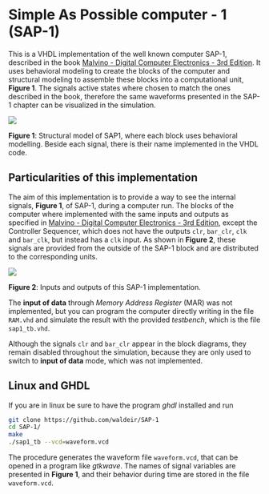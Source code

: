 # Simple As Possible computer - 1  (SAP-1)

This is a VHDL implementation of the well known computer SAP-1, described in
the book [Malvino - Digital Computer Electronics - 3rd Edition][book].  It uses
behavioral modeling to create the blocks of the computer and structural
modeling to assemble these blocks into a computational unit, **Figure 1**. The
signals active states where chosen to match the ones described in the book,
therefore the same waveforms presented in the SAP-1 chapter can be visualized
in the simulation.

![](images/block_diagram_sap1.png)

**Figure 1**: Structural model of SAP1, where each block uses behavioral modelling.
Beside each signal, there is their name implemented in the VHDL code.

## Particularities of this implementation

The aim of this implementation is to provide a way to see the internal
signals, **Figure 1**, of SAP-1, during a computer run. The blocks of the
computer where implemented with the same inputs and outputs as specified in
[Malvino - Digital Computer Electronics - 3rd Edition][book], except the
Controller Sequencer, which does not have the outputs `clr`, `bar_clr`, `clk`
and `bar_clk`, but instead has a `clk` input. As shown in **Figure 2**, these
signals are provided from the outside of the SAP-1 block and are distributed to
the corresponding units.

![](images/sap1_top_level.png)

**Figure 2**: Inputs and outputs of this SAP-1 implementation.

The **input of data** through *Memory Address Register* (MAR) was not implemented, but you
can program the computer directly writing in the file `RAM.vhd` and simulate
the result with the provided *testbench*, which is the file `sap1_tb.vhd`.

Although the signals `clr` and `bar_clr` appear in the block diagrams, they
remain disabled throughout the simulation, because they are only used to switch
to **input of data** mode, which was not implemented.


## Linux and GHDL

If you are in linux be sure to have the program *ghdl* installed and run

```bash
git clone https://github.com/waldeir/SAP-1
cd SAP-1/
make
./sap1_tb --vcd=waveform.vcd
```

The procedure generates the waveform file `waveform.vcd`, that can be opened in
a program like *gtkwave*. The names of signal variables are presented in
**Figure 1**, and their behavior during time are stored in the file
`waveform.vcd`.


[book]:https://www.amazon.com/Digital-Computer-Electronics-Albert-Malvino/dp/0028005945 "https://www.amazon.com/Digital-Computer-Electronics-Albert-Malvino/dp/0028005945"
